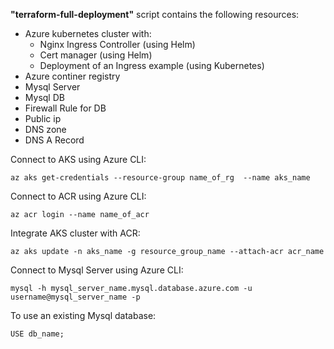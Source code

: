 **"terraform-full-deployment"** script contains the following resources:
 - Azure kubernetes cluster with:
    - Nginx Ingress Controller (using Helm)
    - Cert manager (using Helm)
    - Deployment of an Ingress example (using Kubernetes)
 - Azure continer registry
 - Mysql Server
 - Mysql DB
 - Firewall Rule for DB
 - Public ip
 - DNS zone
 - DNS A Record

Connect to AKS using Azure CLI:

`az aks get-credentials --resource-group name_of_rg  --name aks_name`

Connect to ACR using Azure CLI:

`az acr login --name name_of_acr`

Integrate AKS cluster with ACR:

`az aks update -n aks_name -g resource_group_name --attach-acr acr_name`

Connect to Mysql Server using Azure CLI:

`mysql -h mysql_server_name.mysql.database.azure.com -u username@mysql_server_name -p`

To use an existing Mysql database:

`USE db_name;`


  